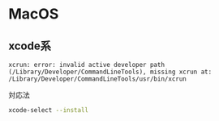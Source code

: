# MacOS

## xcode系

```output
xcrun: error: invalid active developer path (/Library/Developer/CommandLineTools), missing xcrun at: /Library/Developer/CommandLineTools/usr/bin/xcrun
```

対応法

```sh
xcode-select --install
```
